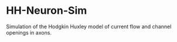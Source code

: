 # HH-Neuron-Sim
Simulation of the Hodgkin Huxley model of current flow and channel openings in axons.
